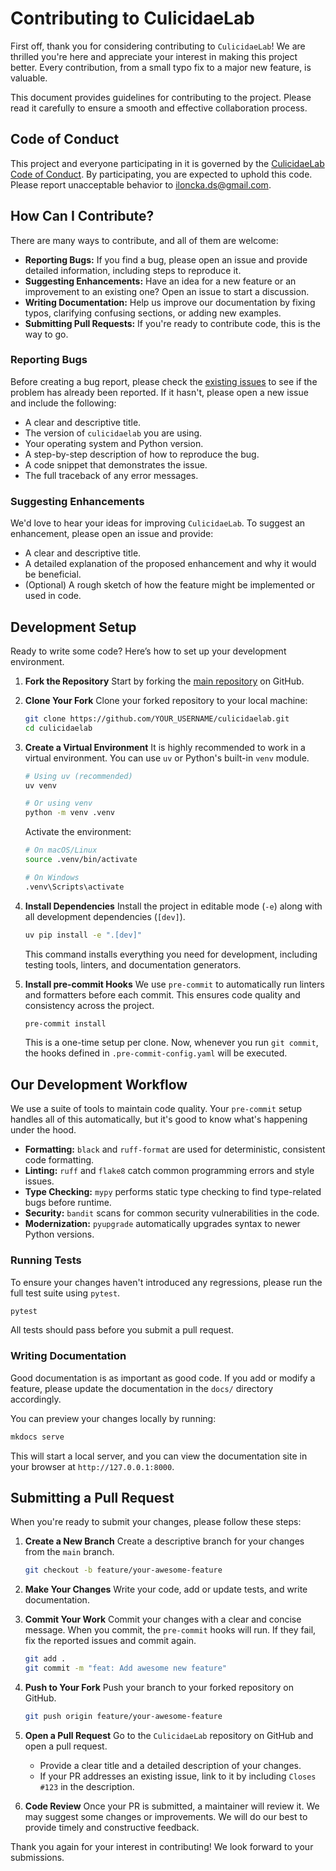 # Contributing to CulicidaeLab

First off, thank you for considering contributing to `CulicidaeLab`! We are thrilled you're here and appreciate your interest in making this project better. Every contribution, from a small typo fix to a major new feature, is valuable.

This document provides guidelines for contributing to the project. Please read it carefully to ensure a smooth and effective collaboration process.

## Code of Conduct

This project and everyone participating in it is governed by the [CulicidaeLab Code of Conduct](code_of_conduct.md). By participating, you are expected to uphold this code. Please report unacceptable behavior to [iloncka.ds@gmail.com](mailto:iloncka.ds@gmail.com).

## How Can I Contribute?

There are many ways to contribute, and all of them are welcome:

*   **Reporting Bugs:** If you find a bug, please open an issue and provide detailed information, including steps to reproduce it.
*   **Suggesting Enhancements:** Have an idea for a new feature or an improvement to an existing one? Open an issue to start a discussion.
*   **Writing Documentation:** Help us improve our documentation by fixing typos, clarifying confusing sections, or adding new examples.
*   **Submitting Pull Requests:** If you're ready to contribute code, this is the way to go.

### Reporting Bugs

Before creating a bug report, please check the [existing issues](https://github.com/iloncka-ds/culicidaelab/issues) to see if the problem has already been reported. If it hasn't, please open a new issue and include the following:

*   A clear and descriptive title.
*   The version of `culicidaelab` you are using.
*   Your operating system and Python version.
*   A step-by-step description of how to reproduce the bug.
*   A code snippet that demonstrates the issue.
*   The full traceback of any error messages.

### Suggesting Enhancements

We'd love to hear your ideas for improving `CulicidaeLab`. To suggest an enhancement, please open an issue and provide:

*   A clear and descriptive title.
*   A detailed explanation of the proposed enhancement and why it would be beneficial.
*   (Optional) A rough sketch of how the feature might be implemented or used in code.

## Development Setup

Ready to write some code? Here’s how to set up your development environment.

1.  **Fork the Repository**
    Start by forking the [main repository](https://github.com/iloncka-ds/culicidaelab) on GitHub.

2.  **Clone Your Fork**
    Clone your forked repository to your local machine:
    ```bash
    git clone https://github.com/YOUR_USERNAME/culicidaelab.git
    cd culicidaelab
    ```

3.  **Create a Virtual Environment**
    It is highly recommended to work in a virtual environment. You can use `uv` or Python's built-in `venv` module.
    ```bash
    # Using uv (recommended)
    uv venv

    # Or using venv
    python -m venv .venv
    ```
    Activate the environment:
    ```bash
    # On macOS/Linux
    source .venv/bin/activate

    # On Windows
    .venv\Scripts\activate
    ```

4.  **Install Dependencies**
    Install the project in editable mode (`-e`) along with all development dependencies (`[dev]`).
    ```bash
    uv pip install -e ".[dev]"
    ```
    This command installs everything you need for development, including testing tools, linters, and documentation generators.

5.  **Install pre-commit Hooks**
    We use `pre-commit` to automatically run linters and formatters before each commit. This ensures code quality and consistency across the project.
    ```bash
    pre-commit install
    ```
    This is a one-time setup per clone. Now, whenever you run `git commit`, the hooks defined in `.pre-commit-config.yaml` will be executed.

## Our Development Workflow

We use a suite of tools to maintain code quality. Your `pre-commit` setup handles all of this automatically, but it's good to know what's happening under the hood.

*   **Formatting:** `black` and `ruff-format` are used for deterministic, consistent code formatting.
*   **Linting:** `ruff` and `flake8` catch common programming errors and style issues.
*   **Type Checking:** `mypy` performs static type checking to find type-related bugs before runtime.
*   **Security:** `bandit` scans for common security vulnerabilities in the code.
*   **Modernization:** `pyupgrade` automatically upgrades syntax to newer Python versions.

### Running Tests

To ensure your changes haven't introduced any regressions, please run the full test suite using `pytest`.
```bash
pytest
```
All tests should pass before you submit a pull request.

### Writing Documentation

Good documentation is as important as good code. If you add or modify a feature, please update the documentation in the `docs/` directory accordingly.

You can preview your changes locally by running:
```bash
mkdocs serve
```
This will start a local server, and you can view the documentation site in your browser at `http://127.0.0.1:8000`.

## Submitting a Pull Request

When you're ready to submit your changes, please follow these steps:

1.  **Create a New Branch**
    Create a descriptive branch for your changes from the `main` branch.
    ```bash
    git checkout -b feature/your-awesome-feature
    ```

2.  **Make Your Changes**
    Write your code, add or update tests, and write documentation.

3.  **Commit Your Work**
    Commit your changes with a clear and concise message. When you commit, the `pre-commit` hooks will run. If they fail, fix the reported issues and commit again.
    ```bash
    git add .
    git commit -m "feat: Add awesome new feature"
    ```

4.  **Push to Your Fork**
    Push your branch to your forked repository on GitHub.
    ```bash
    git push origin feature/your-awesome-feature
    ```

5.  **Open a Pull Request**
    Go to the `CulicidaeLab` repository on GitHub and open a pull request.
    *   Provide a clear title and a detailed description of your changes.
    *   If your PR addresses an existing issue, link to it by including `Closes #123` in the description.

6.  **Code Review**
    Once your PR is submitted, a maintainer will review it. We may suggest some changes or improvements. We will do our best to provide timely and constructive feedback.

Thank you again for your interest in contributing! We look forward to your submissions.
